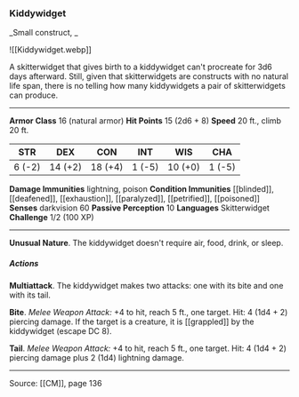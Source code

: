 ### Kiddywidget
_Small construct, _

![[Kiddywidget.webp]]

A skitterwidget that gives birth to a kiddywidget can't procreate for 3d6 days afterward. Still, given that skitterwidgets are constructs with no natural life span, there is no telling how many kiddywidgets a pair of skitterwidgets can produce.




---

**Armor Class** 16 (natural armor)
**Hit Points** 15 (2d6 + 8)
**Speed** 20 ft., climb 20 ft.

| STR     | DEX     | CON     | INT     | WIS     | CHA     |
|---------|---------|---------|---------|---------|---------|
| 6 (-2) | 14 (+2) | 18 (+4) | 1 (-5) | 10 (+0) | 1 (-5) |

**Damage Immunities** lightning, poison
**Condition Immunities** [[blinded]], [[deafened]], [[exhaustion]], [[paralyzed]], [[petrified]], [[poisoned]]
**Senses** darkvision 60
**Passive Perception** 10
**Languages** Skitterwidget
**Challenge** 1/2 (100 XP)

---

**Unusual Nature**. The kiddywidget doesn't require air, food, drink, or sleep.

##### Actions
**Multiattack**. The kiddywidget makes two attacks: one with its bite and one with its tail.

**Bite**. _Melee Weapon Attack:_ +4 to hit, reach 5 ft., one target. Hit: 4 (1d4 + 2) piercing damage. If the target is a creature, it is [[grappled]] by the kiddywidget (escape DC 8).

**Tail**. _Melee Weapon Attack:_ +4 to hit, reach 5 ft., one target. Hit: 4 (1d4 + 2) piercing damage plus 2 (1d4) lightning damage.


---

Source: [[CM]], page 136